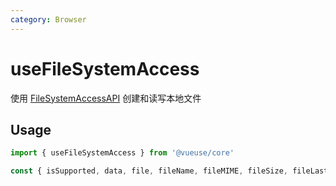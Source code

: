 ```yaml
---
category: Browser
---
```


# useFileSystemAccess

使用 [FileSystemAccessAPI](https://developer.mozilla.org/en-US/docs/Web/API/File_System_Access_API) 创建和读写本地文件

## Usage

```ts
import { useFileSystemAccess } from '@vueuse/core'

const { isSupported, data, file, fileName, fileMIME, fileSize, fileLastModified, create, open, save, saveAs, updateData } = useFileSystemAccess()
```
